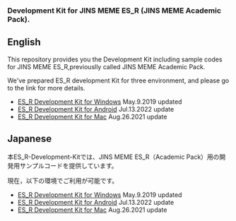 ### Development Kit for JINS MEME ES_R (JINS MEME Academic Pack).

## English
This repository provides you the Development Kit including sample codes for JINS MEME ES_R,previouslly called JINS MEME Academic Pack.

We've prepared ES_R development Kit for three environment, and please go to the link for more details.
* [ES_R Development Kit for Windows](https://github.com/jins-meme/ES_R-Development-Kit/tree/master/windows) May.9.2019 updated
* [ES_R Development Kit for Android](https://github.com/jins-meme/ES_R-Development-Kit/tree/master/android) Jul.13.2022 update
* [ES_R Development Kit for Mac](https://github.com/jins-meme/ES_R-Development-Kit/tree/master/Mac) Aug.26.2021 update

## Japanese
本ES_R-Development-Kitでは、JINS MEME ES_R（Academic Pack）用の開発用サンプルコードを提供しています。

現在，以下の環境でご利用が可能です。
* [ES_R Development Kit for Windows](https://github.com/jins-meme/ES_R-Development-Kit/tree/master/windows) May.9.2019 updated
* [ES_R Development Kit for Android](https://github.com/jins-meme/ES_R-Development-Kit/tree/master/android) Jul.13.2022 update
* [ES_R Development Kit for Mac](https://github.com/jins-meme/ES_R-Development-Kit/tree/master/Mac) Aug.26.2021 update
